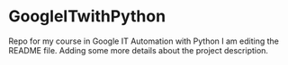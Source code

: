 # GoogleITwithPython
Repo for my course in Google IT Automation with Python
I am editing the README file. Adding some more details about the project description.
